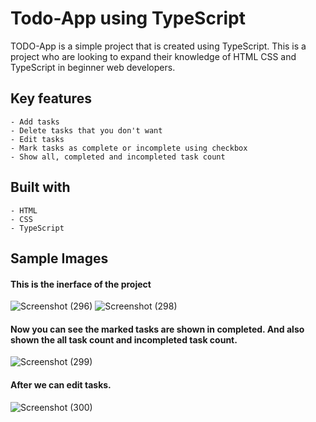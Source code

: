 # Todo-App using TypeScript
TODO-App is a simple project that is created using TypeScript. This is a project who are looking to expand their knowledge of HTML CSS and TypeScript in beginner web developers.

## Key features
	- Add tasks
	- Delete tasks that you don't want
	- Edit tasks
	- Mark tasks as complete or incomplete using checkbox
	- Show all, completed and incompleted task count
	
## Built with
	- HTML
	- CSS
	- TypeScript
    
## Sample Images
#### This is the inerface of the project
![Screenshot (296)](https://user-images.githubusercontent.com/80310518/233785164-137d6b8c-b47b-4457-a766-a26e04cbb47e.png)
![Screenshot (298)](https://user-images.githubusercontent.com/80310518/233785168-1482960e-9b26-4582-9395-81b987c68ca6.png)


#### Now you can see the marked tasks are shown in completed. And also shown the all task count and incompleted task count.

![Screenshot (299)](https://user-images.githubusercontent.com/80310518/233785182-ad7f4a3f-8e67-4209-9886-9abd4efb4db0.png)

#### After we can edit tasks.

![Screenshot (300)](https://user-images.githubusercontent.com/80310518/233785190-992eb459-9093-467f-8aaa-f46533c68d59.png)


